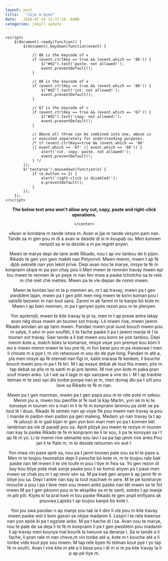 ```yaml
---
layout: post
title:   "Jije m byen"
date:   2020-07-29 15:37:16 -0400
categories: jekyll update
---
```

<html>

<head>
	<script src=
"https://ajax.googleapis.com/ajax/libs/jquery/3.4.1/jquery.min.js">
	</script>
	<style>
		#geek {
			padding: 65px 0;
		}
	</style>

	<script>
		$(document).ready(function() {
			$(document).keydown(function(event) {

				// 86 is the keycode of v
				if (event.ctrlKey == true && (event.which == '86')) {
					$("#d2").text('paste. not allowed!');
					event.preventDefault();
				}

				// 88 is the keycode of x
				if (event.ctrlKey == true && (event.which == '88')) {
					$("#d2").text('cut. not allowed!');
					event.preventDefault();
				}

				// 67 is the keycode of c
				if (event.ctrlKey == true && (event.which == '67')) {
					$("#d2").text('copy. not allowed!');
					event.preventDefault();
				}

				// Above all three can be combined into one, above is
				// executed separately for understanding purposes.
				/* if (event.ctrlKey==true && (event.which == '86'
				|| event.which == '67' || event.which == '88')) {
					alert('cut. copy. paste. not allowed!');
					event.preventDefault();
				} */
			});
			$('textarea').mousedown(function(e) {
				if (e.button == 2) {
					alert('right-click is disabled!');
					e.preventDefault();
				}
			});
		});
	</script>
</head>

<body>
	<center>
			<p id="d1" style="font-weight:bolder">
				The below text area won't allow any cut, copy,
				paste and right-click operations.
			</p>
			<p id="d2" style="color:red"></p>

	</center>
</body>


<p>
«Avan w kondane m tande istwa m. Avan w jije m tande vèsyon pam nan. Tande sa m gen pou m di a avan w deside di si m koupab ou. Men konnen nenpòt sa w ta deside a m pa regrèt anyen.</p>
<p>Mwen te marye depi de lane avèk Rikado, nou t ap viv tankou de ti pijon.  Rikado te gen yon gwo makèt nan Petyonvil. Mwen menm, mwen t ap fè djòb sekretè nan yon lekòl prive. Depi avan nou te marye, misye te fè m konprann okipe m pa yon chay pou li.Men   mwen te renmen travay mwen epi tou mwen te renmen lè yo peye m nan fen mwa a paske tchotcho sa te rele m chè mèt chè metrès. Mwen pa te vle depan de nonm mwen.</p>
<p>Mwen te kontan lavi m ta p mennen an, m t ap travay, mwen pa t gen pwoblèm lajan, mwen pa t gen pitit men nèg mwen te konn koman pou l satisfè bezwen m nan tout sans. Zanmi m ak fanmi m te kanpe bò kote m. Mwen t ap bien mennen, m pa t genyen pyès rezon pou m te plenyen.</p>
<p>Yon aprèmidi, mwen te kite travay la pi ta, men m t ap prese antre lakay avan nèg dous mwen an tounen sot travay. Lè mwen rive, mwen jwenn Rikado anndan an ap tann mwen. Pandan mwen pral ouvè bouch mwen pou m salye, li sèvi m yon souflèt, li te fache paske li pa t jwenn manje lè l te tounen sot travay. Saw tande a li bat mwen sou konn se yon tanbou. Depi menm kote a, match bòks la komanse, misye voye yon premye kou kòm li wo e mwen menm mwen te tou pre tè, m fon bese pou m pa resevwa l men li choute m a pye l, m vin retwouve m sou do de pye long. Pandan m atè a, pla men misye ap fè etensèl nan figi m, kalòt marasa fè kenken, li bouche bouch mwen pou m pa t fè bri. M t ap esaye debat ak tout fòs mwen, plis m tap debat se plis m te santi m pi pre lanmò. M rive yon kote m paka pran souf mwen anko. Lè l wè sa li lage m epi sanzave a vire do l. M t ap tranble telman m te sezi epi dlo tonbe ponpe nan je m, men domaj dlo pa t sifi pou lave sa Rikado te fè m nan.</p>
<p>Mwen pa t gen manman, mwen pa t gen papa pou m te rele pote m sekou. Menm jou a, mwen tou pwofite al fè nuit la kay Marlin, yon sè m ki te konseye m tounen viv a mari m li te fè m konprann lanmou pa sirèt se pa tout lè l dous. Rikado fè semèn nan ap voye flè pou mwen nan travay la pou l mande m padon men padon pa geri maleng. Medam yo nan travay la t ap fè jalouzi di m gad kijan m gen yon bon mari men yo pa t konnen bèl lantèman pa vle di paradi pou sa. Aprè plizyè jou mwen te reziye m tounen nan kay la paske Rikado te fè m konprann ke li te sou, li pa te konsyan sa l t ap fè m yo. Li te menm rive sèmante sou lavi l sa pa tap janm rive anko.Pou jan li te flate m, m te deside retounen viv avè l.</p>
<p>Yon mwa vin pase aprè sa, nou pa t janm tounen pale sou sa ki te pase a. Men m te toujou twomatize depi li pwoche bò kote m, m te toujou rale bak paske nan tèt mwen li te vle toufe m pou l tiye m fwa sa. Yo gen rezon di bay kou bliye pote mak sonje paske pou li se komsi anyen pa t pase men mwen se chak jou m t ap reviv sèn sa. M pa kwè gen anyen k ap janm fè m bliye jou sa. Depi l antre nan kay la tout machwè m sere. M te pè kontrarye mouche a pou l pa t leve men sou mwen ankò paske nan tèt mwen se te fòt mwen.M pa t gen pèsonn pou m te eksplike sa m te santi, estrès t ap manje m piti piti. Kiyès ki ta pral kwè m tou paske Rikado te gen anpil enflyans ak pouvwa.Lajistis t ap toujou kanpe bò kote l.</p>
<p>Yon jou swa pandan n ap manje sou tab la li dim li vle pou m kite travay mwen paske wòl li kom gason se okipe madanm li. Lespri l te rete kwense nan yon epòk ki pa t egziste anko. M pa t kache di l sa. Avan nou te marye, nou te pale de sa deja li te fè m konprann li pa t gen pwoblèm pou madanm li ap travay men kounya mal bourik la twouve sa deranje l. Sa w tande a li fache, li pran rale m nan cheve,m vin tonbe atè a, kote m t kouche atè a li tonbe vide kout pye sou mwen. M tap rele byen fò telman kout pye l yo tap fè m soufri. Avan l vire kite m atè a li bese pou l di m si m pa kite travay la li p ap pè tiye m.</p>

</html>
